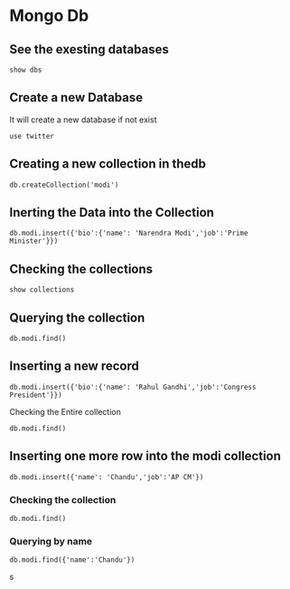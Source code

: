 # Mongo Db

## See the exesting databases
```
show dbs
```
## Create a new Database
It will create a new database if not exist
```
use twitter
```
## Creating a new collection in thedb
```
db.createCollection('modi')
```
## Inerting the Data into the Collection
```
db.modi.insert({'bio':{'name': 'Narendra Modi','job':'Prime Minister'}})
```
## Checking the collections
```
show collections
```
## Querying the collection
```
db.modi.find()
```
## Inserting a new record
```
db.modi.insert({'bio':{'name': 'Rahul Gandhi','job':'Congress President'}})
```
Checking the Entire collection
```
db.modi.find()
```
## Inserting one more row into the modi collection
```
db.modi.insert({'name': 'Chandu','job':'AP CM'})
```
### Checking the collection
```
db.modi.find()
```
### Querying by name 
```
db.modi.find({'name':'Chandu'})
```
s
